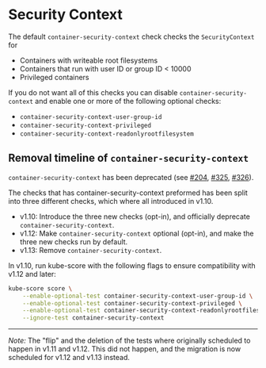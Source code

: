 # Security Context

The default `container-security-context` check checks the `SecurityContext`
for 

* Containers with writeable root filesystems
* Containers that run with user ID or group ID < 10000
* Privileged containers

If you do not want all of this checks you can disable `container-security-context`
and enable one or more of the following optional checks:

* `container-security-context-user-group-id`
* `container-security-context-privileged`
* `container-security-context-readonlyrootfilesystem`

## Removal timeline of `container-security-context`

`container-security-context` has been deprecated (see [#204](https://github.com/zegl/kube-score/pull/204), [#325](https://github.com/zegl/kube-score/pull/325), [#326](https://github.com/zegl/kube-score/pull/326)).

The checks that has container-security-context preformed has been split into three different checks, which where all introduced in v1.10.

* v1.10: Introduce the three new checks (opt-in), and officially deprecate `container-security-context`.
* v1.12: Make `container-security-context` optional (opt-in), and make the three new checks run by default.
* v1.13: Remove `container-security-context`.

In v1.10, run kube-score with the following flags to ensure compatibility with v1.12 and later:

```bash
kube-score score \
    --enable-optional-test container-security-context-user-group-id \
    --enable-optional-test container-security-context-privileged \
    --enable-optional-test container-security-context-readonlyrootfilesystem \
    --ignore-test container-security-context
```

----

_Note:_ The "flip" and the deletion of the tests where originally scheduled to happen in v1.11 and v1.12. This did not happen, and the migration is now scheduled for v1.12 and v1.13 instead.
